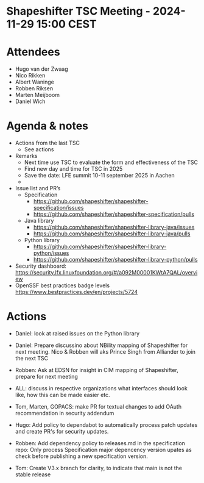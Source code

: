 # Shapeshifter TSC Meeting - 2024-11-29 15:00 CEST

# Attendees
- Hugo van der Zwaag
- Nico Rikken
- Albert Waninge
- Robben Riksen
- Marten Meijboom
- Daniel Wich

# Agenda & notes
- Actions from the last TSC
  - See actions
- Remarks
  - Next time use TSC to evaluate the form and effectiveness of the TSC
  - Find new day and time for TSC in 2025
  - Save the date: LFE summit 10-11 september 2025 in Aachen
  - 
- Issue list and PR’s
  - Specification
      - https://github.com/shapeshifter/shapeshifter-specification/issues
      - https://github.com/shapeshifter/shapeshifter-specification/pulls
  - Java library
      - https://github.com/shapeshifter/shapeshifter-library-java/issues
      - https://github.com/shapeshifter/shapeshifter-library-java/pulls
  - Python library
      - https://github.com/shapeshifter/shapeshifter-library-python/issues
      - https://github.com/shapeshifter/shapeshifter-library-python/pulls
- Security dashboard: https://security.lfx.linuxfoundation.org/#/a092M00001KWtA7QAL/overview
- OpenSSF best practices badge levels https://www.bestpractices.dev/en/projects/5724

# Actions
- Daniel: look at raised issues on the Python library
- Daniel: Prepare discussino about NBility mapping of Shapeshifter for next meeting. Nico & Robben will aks Prince Singh from Alliander to join the next TSC
- Robben: Ask at EDSN for insight in CIM mapping of Shapeshifter, prepare for next meeting
- ALL: discuss in respective organizations what interfaces should look like, how this can be made easier etc.

- Tom, Marten, GOPACS: make PR for textual changes to add OAuth recommendation in security addendum
- Hugo: Add policy to dependabot to automatically process patch updates and create PR's for security updates.
- Robben: Add dependency policy to releases.md in the specification repo: Only process Specification major depencency version upates as check before publishing a new specification version.
- Tom: Create V3.x branch for clarity, to indicate that main is not the stable release
